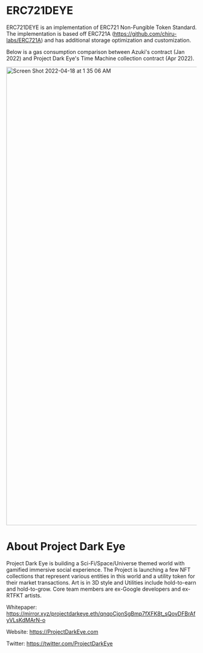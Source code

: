 # ERC721DEYE
ERC721DEYE is an implementation of ERC721 Non-Fungible Token Standard. The implementation is based off ERC721A (https://github.com/chiru-labs/ERC721A) and has additional storage optimization and customization.

Below is a gas consumption comparison between Azuki's contract (Jan 2022) and Project Dark Eye's Time Machine collection contract (Apr 2022).

<img width="1212" alt="Screen Shot 2022-04-18 at 1 35 06 AM" src="https://user-images.githubusercontent.com/97486854/163781499-594b1f58-ab31-4c74-a412-66c12143dec8.png">



# About Project Dark Eye
Project Dark Eye is building a Sci-Fi/Space/Universe themed world with gamified immersive social experience. The Project is launching a few NFT collections that represent various entities in this world and a utility token for their market transactions. Art is in 3D style and Utilities include hold-to-earn and hold-to-grow. Core team members are ex-Google developers and ex-RTFKT artists.

Whitepaper: https://mirror.xyz/projectdarkeye.eth/qnqoCjonSgBmp7fXFK8t_sQovDFBrAfyVLsKdMArN-o

Website: https://ProjectDarkEye.com

Twitter: https://twitter.com/ProjectDarkEye
